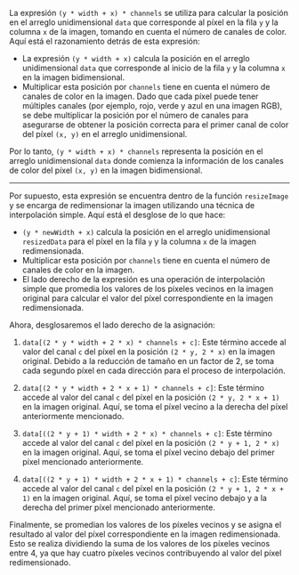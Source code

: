 La expresión `(y * width + x) * channels` se utiliza para calcular la posición en el arreglo unidimensional `data` que corresponde al píxel en la fila `y` y la columna `x` de la imagen, tomando en cuenta el número de canales de color. Aquí está el razonamiento detrás de esta expresión:

- La expresión `(y * width + x)` calcula la posición en el arreglo unidimensional `data` que corresponde al inicio de la fila `y` y la columna `x` en la imagen bidimensional.
- Multiplicar esta posición por `channels` tiene en cuenta el número de canales de color en la imagen. Dado que cada píxel puede tener múltiples canales (por ejemplo, rojo, verde y azul en una imagen RGB), se debe multiplicar la posición por el número de canales para asegurarse de obtener la posición correcta para el primer canal de color del píxel `(x, y)` en el arreglo unidimensional.

Por lo tanto, `(y * width + x) * channels` representa la posición en el arreglo unidimensional `data` donde comienza la información de los canales de color del píxel `(x, y)` en la imagen bidimensional.

---

Por supuesto, esta expresión se encuentra dentro de la función `resizeImage` y se encarga de redimensionar la imagen utilizando una técnica de interpolación simple. Aquí está el desglose de lo que hace:

- `(y * newWidth + x)` calcula la posición en el arreglo unidimensional `resizedData` para el píxel en la fila `y` y la columna `x` de la imagen redimensionada.
- Multiplicar esta posición por `channels` tiene en cuenta el número de canales de color en la imagen.
- El lado derecho de la expresión es una operación de interpolación simple que promedia los valores de los píxeles vecinos en la imagen original para calcular el valor del píxel correspondiente en la imagen redimensionada.

Ahora, desglosaremos el lado derecho de la asignación:

1. `data[(2 * y * width + 2 * x) * channels + c]`: Este término accede al valor del canal `c` del píxel en la posición `(2 * y, 2 * x)` en la imagen original. Debido a la reducción de tamaño en un factor de 2, se toma cada segundo píxel en cada dirección para el proceso de interpolación.

2. `data[(2 * y * width + 2 * x + 1) * channels + c]`: Este término accede al valor del canal `c` del píxel en la posición `(2 * y, 2 * x + 1)` en la imagen original. Aquí, se toma el píxel vecino a la derecha del píxel anteriormente mencionado.

3. `data[((2 * y + 1) * width + 2 * x) * channels + c]`: Este término accede al valor del canal `c` del píxel en la posición `(2 * y + 1, 2 * x)` en la imagen original. Aquí, se toma el píxel vecino debajo del primer píxel mencionado anteriormente.

4. `data[((2 * y + 1) * width + 2 * x + 1) * channels + c]`: Este término accede al valor del canal `c` del píxel en la posición `(2 * y + 1, 2 * x + 1)` en la imagen original. Aquí, se toma el píxel vecino debajo y a la derecha del primer píxel mencionado anteriormente.

Finalmente, se promedian los valores de los píxeles vecinos y se asigna el resultado al valor del píxel correspondiente en la imagen redimensionada. Esto se realiza dividiendo la suma de los valores de los píxeles vecinos entre 4, ya que hay cuatro píxeles vecinos contribuyendo al valor del píxel redimensionado.